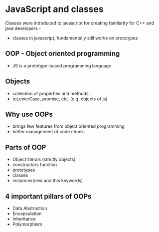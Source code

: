 # JavaScript and classes
Classes were introduced to javascript for creating familarity for C++ and java developers -
- classes in javascript, fundamentally still works on prototypes

## OOP - Object oriented programming
- JS is a prototype-based programming language

## Objects
- collection of properties and methods.
- toLowerCase, promise, etc. (e.g. objects of js)

## Why use OOPs
- brings few features from object oriented programming
- better management of code chunk.

## Parts of OOP
- Object literals (strictly objects)
- constructors function
- prototypes
- classes
- instances(new and this keywords)

## 4 important pillars of OOPs
- Data Abstraction
- Encapsulation
- Inheritance
- Polymorphism